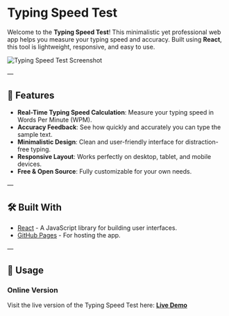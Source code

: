 # Typing Speed Test

Welcome to the **Typing Speed Test**! This minimalistic yet professional web app helps you measure your typing speed and accuracy. Built using **React**, this tool is lightweight, responsive, and easy to use.

![Typing Speed Test Screenshot](https://via.placeholder.com/800x400?text=Typing+Speed+Test+Screenshot)

—

## 🚀 Features

- **Real-Time Typing Speed Calculation**: Measure your typing speed in Words Per Minute (WPM).
- **Accuracy Feedback**: See how quickly and accurately you can type the sample text.
- **Minimalistic Design**: Clean and user-friendly interface for distraction-free typing.
- **Responsive Layout**: Works perfectly on desktop, tablet, and mobile devices.
- **Free & Open Source**: Fully customizable for your own needs.

—

## 🛠️ Built With

- [React](https://reactjs.org/) - A JavaScript library for building user interfaces.
- [GitHub Pages](https://pages.github.com/) - For hosting the app.

—

## 🎯 Usage

### Online Version
Visit the live version of the Typing Speed Test here:
**[Live Demo](https://njvanas.github.io/typing-speed-test/)**
